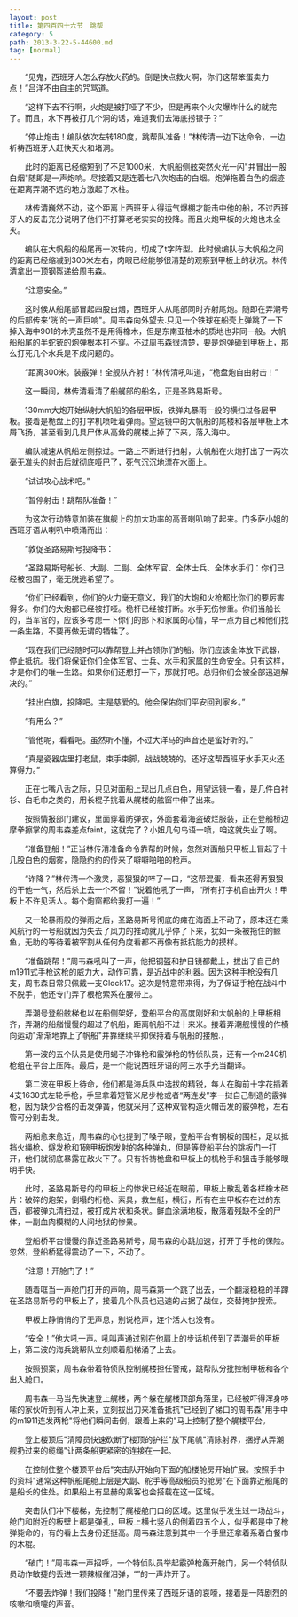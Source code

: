 ```yaml
---
layout: post
title: 第四百四十六节　跳帮
category: 5
path: 2013-3-22-5-44600.md
tag: [normal]
---
```


　　“见鬼，西班牙人怎么存放火药的。倒是快点救火啊，你们这帮笨蛋卖力点！”吕洋不由自主的咒骂道。

　　“这样下去不行啊，火炮是被打哑了不少，但是再来个火灾爆炸什么的就完了。而且，水下再被打几个洞的话，难道我们去海底捞银子？”

　　“停止炮击！编队依次左转180度，跳帮队准备！”林传清一边下达命令，一边祈祷西班牙人赶快灭火和堵洞。

　　此时的距离已经缩短到了不足1000米，大帆船侧舷突然火光一闪"并冒出一股白烟"随即是一声炮响。尽接着又是连着七八次炮击的白烟。炮弹拖着白色的烟迹在距离弄潮不远的地方激起了水柱。

　　林传清巍然不动，这个距离上西班牙人得运气爆棚才能击中他的船，不过西班牙人的反击充分说明了他们不打算老老实实的投降。而且火炮甲板的火炮也未全灭。

　　编队在大帆船的船尾再一次转向，切成了t字阵型。此时候编队与大帆船之间的距离已经缩减到300米左右，肉眼已经能够很清楚的观察到甲板上的状况。林传清拿出一顶钢盔递给周韦森。

　　“注意安全。”

　　这时候从船尾部冒起四股白烟，西班牙人从尾部同时齐射尾炮。随即在弄潮号的后部传来‘咣‘的一声巨响"。周韦森向外望去.只见一个铁球在船壳上弹跳了一下掉入海中901的木壳虽然不是用得橡木，但是东南亚柚木的质地也非同一般。大帆船船尾的半蛇铳的炮弹根本打不穿。不过周韦森很清楚，要是炮弹砸到甲板上，那么打死几个水兵是不成问题的。

　　“距离300米。装霰弹！全舰队齐射！”林传清吼叫道，“桅盘炮自由射击！”

　　这一瞬间，林传清看清了船艉部的船名，正是圣路易斯号。

　　130mm大炮开始纵射大帆船的各层甲板，铁弹丸暴雨一般的横扫过各层甲板。接着是桅盘上的打字机喷吐着弹雨。望远镜中的大帆船的尾楼和各层甲板上木屑飞扬，甚至看到几具尸体从高耸的艉楼上掉了下来，落入海中。

　　编队减速从帆船左侧掠过。一路上不断进行扫射，大帆船在火炮打出了一两次毫无准头的射击后就彻底哑巴了，死气沉沉地漂在水面上。

　　“试试攻心战术吧。”

　　“暂停射击！跳帮队准备！”

　　为这次行动特意加装在旗舰上的加大功率的高音喇叭响了起来。门多萨小姐的西班牙语从喇叭中喷涌而出：

　　“敦促圣路易斯号投降书：

　　“圣路易斯号船长、大副、二副、全体军官、全体士兵、全体水手们：你们已经被包围了，毫无脱逃希望了。

　　“你们已经看到，你们的火力毫无意义，我们的大炮和火枪都比你们的要厉害得多。你们的大炮都已经被打哑。桅杆已经被打断。水手死伤惨重。你们当船长的，当军官的，应该多考虑一下你们的部下和家属的心情，早一点为自己和他们找一条生路，不要再做无谓的牺牲了。

　　“现在我们已经随时可以靠帮登上并占领你们的船。你们应该全体放下武器，停止抵抗。我们将保证你们全体军官、士兵、水手和家属的生命安全。只有这样，才是你们的唯一生路。如果你们还想打一下，那就打吧。总归你们会被全部迅速解决的。”

　　“挂出白旗，投降吧。主是慈爱的。他会保佑你们平安回到家乡。”

　　“有用么？”

　　“管他呢，看看吧。虽然听不懂，不过大洋马的声音还是蛮好听的。”

　　“真是瓷器店里打老鼠，束手束脚，战战兢兢的。还好这帮西班牙水手灭火还算得力。”

　　正在七嘴八舌之际，只见对面船上现出几点白色，用望远镜一看，是几件白衬衫、白毛巾之类的，用长棍子挑着从艉楼的舷窗中伸了出来。

　　按照情报部门建议，里面穿着防弹衣，外面套着海盗破烂服装，正在登船桥边摩拳擦掌的周韦森差点faint，这就完了？小妞几句鸟语一喷，咱这就失业了啊。

　　“准备登船！”正当林传清准备命令靠帮的时候，忽然对面船只甲板上冒起了十几股白色的烟雾，隐隐约约的传来了噼噼啪啪的枪声。

　　“诈降？”林传清一个激灵，恶狠狠的啐了一口，“这帮混蛋，看来还得再狠狠的干他一气，然后杀上去一个不留！”说着他吼了一声，“所有打字机自由开火！甲板上不许见活人。每个炮窗都给我打一遍！”

　　又一轮暴雨般的弹雨之后，圣路易斯号彻底的瘫在海面上不动了，原本还在乘风航行的一号船就因为失去了风力的推动就几乎停了下来，犹如一条被拖住的鲸鱼，无助的等待着被宰割从任何角度看都不再像有抵抗能力的摸样。

　　“准备跳帮！”周韦森吼叫了一声，他把钢盔和护目镜都戴上，拔出了自己的m1911式手枪这枪的威力大，动作可靠，是近战中的利器。因为这种手枪没有几支，周韦森日常只佩戴一支Glock17。这次是特意带来得，为了保证手枪在战斗中不脱手，他还专门弄了根枪索系在腰带上。

　　弄潮号登船舷梯也以在船侧架好，登船平台的高度刚好和大帆船的上甲板相齐，弄潮的船艏慢慢的超过了帆船，距离帆船不过十来米。接着弄潮舰慢慢的作横向运动"渐渐地靠上了帆船"并靠继续平抑保持着与帆船的接触.，

　　第一波的五个队员是使用蝎子冲锋枪和霰弹枪的特侦队员，还有一个m240机枪组在平台上压阵。最后，是一个能说西班牙语的阿三水手充当翻译。

　　第二波在甲板上待命，他们都是海兵队中选拔的精锐，每人在胸前十字花插着4支1630式左轮手枪，手里拿着短管米尼步枪或者“两连发”李一挝自己制造的霰弹枪，因为缺少合格的击发弹簧，他就采用了这种双管构造火帽击发的霰弹枪，左右管可分别击发。

　　两船愈来愈近，周韦森的心也提到了嗓子眼，登船平台有钢板的围栏，足以抵挡火绳枪、燧发枪和1磅甲板炮发射的各种弹丸，但是等登船平台的跳板门一打开，他们就彻底暴露在敌火下了。只有祈祷桅盘和甲板上的机枪手和狙击手能够眼明手快。

　　此时，圣路易斯号的的甲板上的惨状已经近在眼前，甲板上散乱着各样橡木碎片：破碎的炮架，倒塌的桁桅、索具，救生艇，横衍，所有在主甲板存在过的东西，都被弹丸清扫过，被打成片状和条状。鲜血涂满地板，散落着残缺不全的尸体，一副血肉模糊的人间地狱的惨景。

　　登船桥平台慢慢的靠近圣路易斯号，周韦森的心跳加速，打开了手枪的保险。忽然，登船桥猛得震动了一下，不动了。

　　“注意！开舱门了！”

　　随着哐当一声舱门打开的声响，周韦森第一个跳了出去，一个翻滚稳稳的半蹲在圣路易斯号的甲板上了，接着几个队员也迅速的占据了战位，交替掩护搜索。

　　甲板上静悄悄的了无声息，别说枪声，连个活人也没有。

　　“安全！”他大吼一声。吼叫声通过别在他肩上的步话机传到了弄潮号的甲板上，第二波的海兵跳帮队立刻顺着船梯涌了上去。

　　按照预案，周韦森带着特侦队控制艉楼担任警戒，跳帮队分批控制甲板和各个出入舱口。

　　周韦森一马当先快速登上艉楼，两个躲在艉楼顶部角落里，已经被吓得浑身哆嗦的家伙听到有人冲上来，立刻拔出刀来准备抵抗"已经到了梯口的周韦森"用手中的m1911连发两枪"将他们瞬间击倒，跟着上来的"马上控制了整个艉楼平台。

　　登上楼顶后"清障员快速砍断了楼顶的护拦"放下尾帆"清除射界，捆好从弄潮舰扔过来的缆绳"让两条船更紧密的连接在一起。

　　在控制住整个楼顶平台后"突击队开始向下面的船楼舱房开始扩展。按照手中的资料"通常这种帆船尾舱上层是大副、舵手等高级船员的舱房"在下面靠近船尾的是船长的住处。如果船上有显赫的乘客也会搭载在这一区域。

　　突击队们冲下楼梯，先控制了艉楼舱门口的区域。这里似乎发生过一场战斗，舱门和附近的板壁上都是弹孔，甲板上横七竖八的倒着四五个人，似乎都是中了枪弹毙命的，有的看上去身份还挺高。周韦森注意到其中一个手里还拿着系着白餐巾的木棍。

　　“破门！”周韦森一声招呼，一个特侦队员举起霰弹枪轰开舱门，另一个特侦队员动作敏捷的丢进一颗辣椒催泪弹，“”的一声炸开了。

　　“不要丢炸弹！我们投降！”舱门里传来了西班牙语的哀嚎，接着是一阵剧烈的咳嗽和喷嚏的声音。